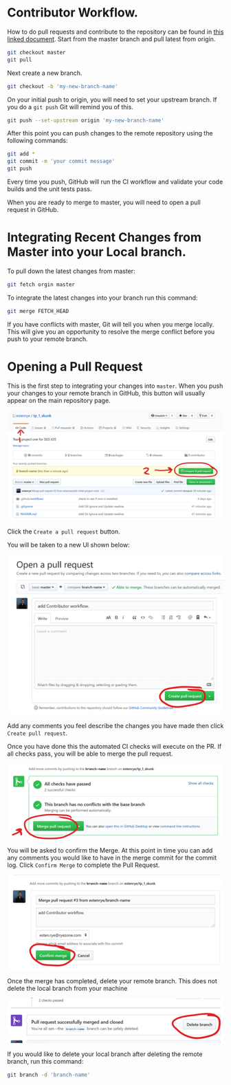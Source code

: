 # Contributor Workflow.

How to do pull requests and contribute to the repository can be found in [this linked document](.docs/contributor.md).
Start from the master branch and pull latest from origin.

```bash
git checkout master
git pull
```

Next create a new branch.

```bash
git checkout -b 'my-new-branch-name'
```

On your initial push to origin, you will need to set your upstream branch.  If you do a `git push` Git will remind you of this.

```bash
git push --set-upstream origin 'my-new-branch-name'
```

After this point you can push changes to the remote repository using the following commands:

```bash
git add *
git commit -m 'your commit message'
git push
```

Every time you push, GitHub will run the CI workflow and validate your code builds and the unit tests pass.

When you are ready to merge to master, you will need to open a pull request in GitHub.

# Integrating Recent Changes from Master into your Local branch.

To pull down the latest changes from master:

```bash
git fetch orgin master
```

To integrate the latest changes into your branch run this command:

```bash
git merge FETCH_HEAD
```

If you have conflicts with master, Git will tell you when you merge locally.  This will give you an opportunity to resolve the merge conflict before you push to your remote branch.

# Opening a Pull Request

This is the first step to integrating your changes into `master`.  When you push your changes to your remote branch in GitHub, this button will usually appear on the main repository page.

![Create Pull Request](../.img/pr_guide.1.jpg)

Click the `Create a pull request` button.

You will be taken to a new UI shown below:

![Create Pull Request Confirmation](../.img/pr_guide.2.jpg)

Add any comments you feel describe the changes you have made then click `Create pull request`.

Once you have done this the automated CI checks will execute on the PR.  If all checks pass, you will be able to merge the pull request.

![Merge Pull Request](../.img/pr_guide.3.jpg)

You will be asked to confirm the Merge.  At this point in time you can add any comments you would like to have in the merge commit for the commit log.  Click `Confirm Merge` to complete the Pull Request.

![Confirm the Merge](../.img/pr_guide.4.jpg)

Once the merge has completed, delete your remote branch.  This does not delete the local branch from your machine

![Delete remote branch](../.img/pr_guide.5.jpg)

If you would like to delete your local branch after deleting the remote branch, run this command:

```bash
git branch -d 'branch-name'
```
